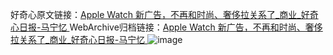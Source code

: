 好奇心原文链接：[Apple Watch 新广告，不再和时尚、奢侈拉关系了_商业_好奇心日报-马宁忆 ](https://www.qdaily.com/articles/12375.html)
WebArchive归档链接：[Apple Watch 新广告，不再和时尚、奢侈拉关系了_商业_好奇心日报-马宁忆 ](http://web.archive.org/web/20190623172640/https://www.qdaily.com/articles/12375.html)
![image](http://ww3.sinaimg.cn/large/007d5XDply1g3x0tlctejj30u04s91kx)